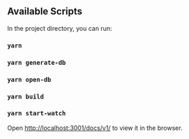 ## Available Scripts

In the project directory, you can run:

### `yarn`

### `yarn generate-db`

### `yarn open-db`

### `yarn build`

### `yarn start-watch`

Open [http://localhost:3001/docs/v1/](http://localhost:3001/docs/v1/) to view it in the browser.
